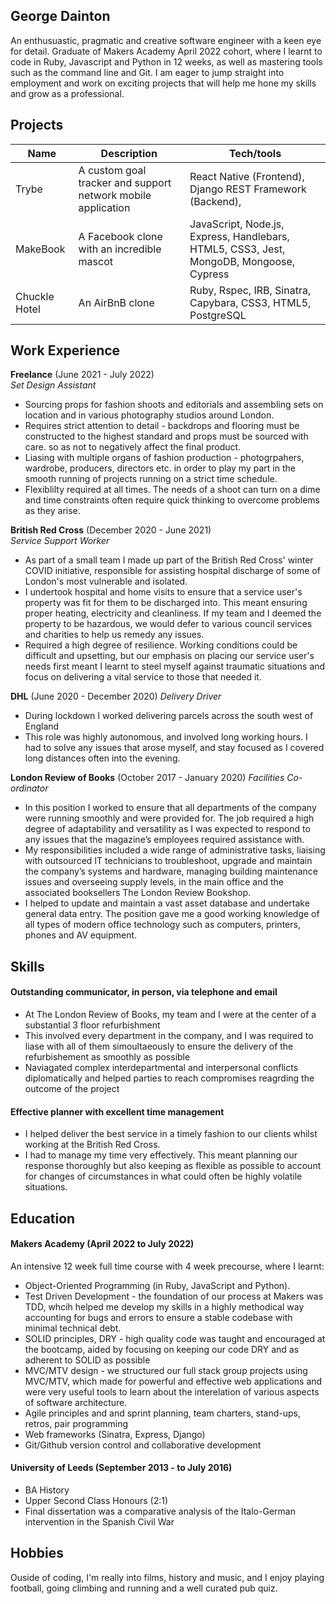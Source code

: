 ## George Dainton

An enthusuastic, pragmatic and creative software engineer with a keen eye for detail. Graduate of Makers Academy April 2022 cohort, where I learnt to code in Ruby, Javascript and Python in 12 weeks, as well as mastering tools such as the command line and Git. I am eager to jump straight into employment and work on exciting projects that will help me hone my skills and grow as a professional.

## Projects

| Name                         | Description       | Tech/tools        |
| ---------------------------- | ----------------- | ----------------- |
| Trybe           | A custom goal tracker and support network mobile application  | React Native (Frontend), Django REST Framework (Backend), |
| MakeBook | A Facebook clone with an incredible mascot  | JavaScript, Node.js, Express, Handlebars, HTML5, CSS3, Jest, MongoDB, Mongoose, Cypress             |
| Chuckle Hotel | An AirBnB clone | Ruby, Rspec, IRB, Sinatra, Capybara, CSS3, HTML5, PostgreSQL

## Work Experience

**Freelance** (June 2021 - July 2022)  
_Set Design Assistant_

- Sourcing props for fashion shoots and editorials and assembling sets on location and in various photography studios around London.
- Requires strict attention to detail - backdrops and flooring must be constructed to the highest standard and props must be sourced with care. so as not to negatively affect the final product.
- Liasing with multiple organs of fashion production - photogrpahers, wardrobe, producers, directors etc. in order to play my part in the smooth running of projects running on a strict time schedule.
- Flexiblilty required at all times. The needs of a shoot can turn on a dime and time constraints often require quick thinking to overcome problems as they arise.

**British Red Cross** (December 2020 - June 2021)  
_Service Support Worker_

- As part of a small team I made up part of the British Red Cross' winter COVID initiative, responsible for assisting hospital discharge of some of London's most vulnerable and isolated.
- I undertook hospital and home visits to ensure that a service user's property was fit for them to be discharged into. This meant ensuring proper heating, electricity and cleanliness. If my team and I deemed the property to be hazardous, we would defer to various council services and charities to help us remedy any issues.
- Required a high degree of resilience. Working conditions could be difficult and upsetting, but our emphasis on placing our service user's needs first meant I learnt to steel myself against traumatic situations and focus on delivering a vital service to those that needed it.

**DHL** (June 2020 - December 2020)
_Delivery Driver_

- During lockdown I worked delivering parcels across the south west of England
- This role was highly autonomous, and involved long working hours. I had to solve any issues that arose myself, and stay focused as I covered long distances often into the evening.

**London Review of Books** (October 2017 - January 2020)
_Facilities Co-ordinator_

- In this position I worked to ensure that all departments of the company were running smoothly and were provided for. The job required a high degree of adaptability and versatility as I was expected to respond to any issues that the magazine’s employees required assistance with. 
- My responsibilities included a wide range of administrative tasks, liaising with outsourced IT technicians to troubleshoot, upgrade and maintain the company’s systems and hardware, managing building maintenance issues and overseeing supply levels, in the main office and the associated booksellers The London Review Bookshop. 
- I helped to update and maintain a vast asset database and undertake general data entry. The position gave me a good working knowledge of all types of modern office technology such as computers, printers, phones and AV equipment. 


## Skills

#### Outstanding communicator, in person, via telephone and email

- At The London Review of Books, my team and I were at the center of a substantial 3 floor refurbishment
- This involved every department in the company, and I was required to liase with all of them simoultaeously to ensure the delivery of the refurbishement as smoothly as possible
- Naviagated complex interdepartmental and interpersonal conflicts diplomatically and helped parties to reach compromises reagrding the outcome of the project

#### Effective planner with excellent time management

- I helped deliver the best service in a timely fashion to our clients whilst working at the British Red Cross.
- I had to manage my time very effectively. This meant planning our response thoroughly but also keeping as flexible as possible to account for changes of circumstances in what could often be highly volatile situations.

## Education

#### Makers Academy (April 2022 to July 2022)

An intensive 12 week full time course with 4 week precourse, where I learnt:
- Object-Oriented Programming (in Ruby, JavaScript and Python).
- Test Driven Development - the foundation of our process at Makers was TDD, whcih helped me develop my skills in a highly methodical way accounting for bugs and errors to ensure a stable codebase with minimal technical debt.
- SOLID principles, DRY - high quality code was taught and encouraged at the bootcamp, aided by focusing on keeping our code DRY and as adherent to SOLID as possible
- MVC/MTV design - we structured our full stack group projects using MVC/MTV, which made for powerful and effective web applications and were very useful tools to learn about the interelation of various aspects of software architecture.
- Agile principles and and sprint planning, team charters, stand-ups, retros, pair programming
- Web frameworks (Sinatra, Express, Django)
- Git/Github version control and collaborative development

#### University of Leeds (September 2013 -  to July 2016)

- BA History
- Upper Second Class Honours (2:1)
- Final dissertation was a comparative analysis of the Italo-German intervention in the Spanish Civil War

## Hobbies

Ouside of coding, I'm really into films, history and music, and I enjoy playing football, going climbing and running and a well curated pub quiz.
